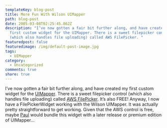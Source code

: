 ```yaml
---
templateKey: blog-post
title: More Fun With Wilson UIMapper
path: blog-post
date: 2005-03-08T02:25:45.862Z
description: "I’ve now gotten a fair bit further along, and have created my
  first custom widget for the UIMapper. There is a sweet filepicker control
  (which also handles file uploading) called AWS FilePicker. "
featuredpost: false
featuredimage: /img/default-post-image.jpg
tags:
  - UIMapper
category:
  - Uncategorized
comments: true
share: true
---
```

<!--StartFragment-->

I’ve now gotten a fair bit further along, and have created my first custom widget for the [UIMapper](http://uimapper.net/). There is a sweet filepicker control (which also handles file uploading) called [AWS FilePicker](http://www.awsystems.biz/products/filepicker). It’s also FREE! Anyway, I now have a FilePickerWidget working with the Wilson UIMapper. It was actually pretty straightforward to get working. Given that the AWS control is free, maybe [Paul](http://wilsondotnet.com/) would bundle this widget with a later release or premium edition of UIMapper…

<!--EndFragment-->